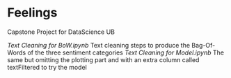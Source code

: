 # Feelings
Capstone Project for DataScience UB

*Text Cleaning for BoW.ipynb*
Text cleaning steps to produce the Bag-Of-Words of the three sentiment categories
*Text Cleaning for Model.ipynb*
The same but omitting the plotting part and with an extra column called textFiltered to try the model
